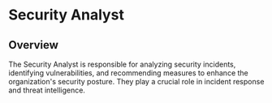 # Security Analyst

## Overview

The Security Analyst is responsible for analyzing security incidents, identifying vulnerabilities, and recommending measures to enhance the organization's security posture. They play a crucial role in incident response and threat intelligence.